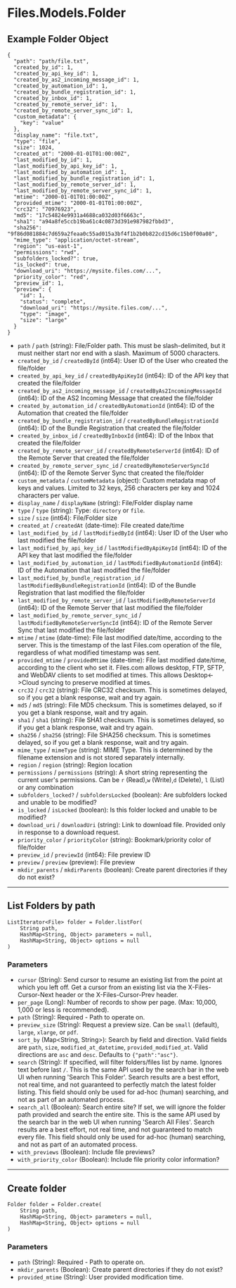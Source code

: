 # Files.Models.Folder

## Example Folder Object

```
{
  "path": "path/file.txt",
  "created_by_id": 1,
  "created_by_api_key_id": 1,
  "created_by_as2_incoming_message_id": 1,
  "created_by_automation_id": 1,
  "created_by_bundle_registration_id": 1,
  "created_by_inbox_id": 1,
  "created_by_remote_server_id": 1,
  "created_by_remote_server_sync_id": 1,
  "custom_metadata": {
    "key": "value"
  },
  "display_name": "file.txt",
  "type": "file",
  "size": 1024,
  "created_at": "2000-01-01T01:00:00Z",
  "last_modified_by_id": 1,
  "last_modified_by_api_key_id": 1,
  "last_modified_by_automation_id": 1,
  "last_modified_by_bundle_registration_id": 1,
  "last_modified_by_remote_server_id": 1,
  "last_modified_by_remote_server_sync_id": 1,
  "mtime": "2000-01-01T01:00:00Z",
  "provided_mtime": "2000-01-01T01:00:00Z",
  "crc32": "70976923",
  "md5": "17c54824e9931a4688ca032d03f6663c",
  "sha1": "a94a8fe5ccb19ba61c4c0873d391e987982fbbd3",
  "sha256": "9f86d081884c7d659a2feaa0c55ad015a3bf4f1b2b0b822cd15d6c15b0f00a08",
  "mime_type": "application/octet-stream",
  "region": "us-east-1",
  "permissions": "rwd",
  "subfolders_locked?": true,
  "is_locked": true,
  "download_uri": "https://mysite.files.com/...",
  "priority_color": "red",
  "preview_id": 1,
  "preview": {
    "id": 1,
    "status": "complete",
    "download_uri": "https://mysite.files.com/...",
    "type": "image",
    "size": "large"
  }
}
```

* `path` / `path`  (string): File/Folder path. This must be slash-delimited, but it must neither start nor end with a slash. Maximum of 5000 characters.
* `created_by_id` / `createdById`  (int64): User ID of the User who created the file/folder
* `created_by_api_key_id` / `createdByApiKeyId`  (int64): ID of the API key that created the file/folder
* `created_by_as2_incoming_message_id` / `createdByAs2IncomingMessageId`  (int64): ID of the AS2 Incoming Message that created the file/folder
* `created_by_automation_id` / `createdByAutomationId`  (int64): ID of the Automation that created the file/folder
* `created_by_bundle_registration_id` / `createdByBundleRegistrationId`  (int64): ID of the Bundle Registration that created the file/folder
* `created_by_inbox_id` / `createdByInboxId`  (int64): ID of the Inbox that created the file/folder
* `created_by_remote_server_id` / `createdByRemoteServerId`  (int64): ID of the Remote Server that created the file/folder
* `created_by_remote_server_sync_id` / `createdByRemoteServerSyncId`  (int64): ID of the Remote Server Sync that created the file/folder
* `custom_metadata` / `customMetadata`  (object): Custom metadata map of keys and values. Limited to 32 keys, 256 characters per key and 1024 characters per value.
* `display_name` / `displayName`  (string): File/Folder display name
* `type` / `type`  (string): Type: `directory` or `file`.
* `size` / `size`  (int64): File/Folder size
* `created_at` / `createdAt`  (date-time): File created date/time
* `last_modified_by_id` / `lastModifiedById`  (int64): User ID of the User who last modified the file/folder
* `last_modified_by_api_key_id` / `lastModifiedByApiKeyId`  (int64): ID of the API key that last modified the file/folder
* `last_modified_by_automation_id` / `lastModifiedByAutomationId`  (int64): ID of the Automation that last modified the file/folder
* `last_modified_by_bundle_registration_id` / `lastModifiedByBundleRegistrationId`  (int64): ID of the Bundle Registration that last modified the file/folder
* `last_modified_by_remote_server_id` / `lastModifiedByRemoteServerId`  (int64): ID of the Remote Server that last modified the file/folder
* `last_modified_by_remote_server_sync_id` / `lastModifiedByRemoteServerSyncId`  (int64): ID of the Remote Server Sync that last modified the file/folder
* `mtime` / `mtime`  (date-time): File last modified date/time, according to the server.  This is the timestamp of the last Files.com operation of the file, regardless of what modified timestamp was sent.
* `provided_mtime` / `providedMtime`  (date-time): File last modified date/time, according to the client who set it.  Files.com allows desktop, FTP, SFTP, and WebDAV clients to set modified at times.  This allows Desktop<->Cloud syncing to preserve modified at times.
* `crc32` / `crc32`  (string): File CRC32 checksum. This is sometimes delayed, so if you get a blank response, wait and try again.
* `md5` / `md5`  (string): File MD5 checksum. This is sometimes delayed, so if you get a blank response, wait and try again.
* `sha1` / `sha1`  (string): File SHA1 checksum. This is sometimes delayed, so if you get a blank response, wait and try again.
* `sha256` / `sha256`  (string): File SHA256 checksum. This is sometimes delayed, so if you get a blank response, wait and try again.
* `mime_type` / `mimeType`  (string): MIME Type.  This is determined by the filename extension and is not stored separately internally.
* `region` / `region`  (string): Region location
* `permissions` / `permissions`  (string): A short string representing the current user's permissions.  Can be `r` (Read),`w` (Write),`d` (Delete), `l` (List) or any combination
* `subfolders_locked?` / `subfoldersLocked`  (boolean): Are subfolders locked and unable to be modified?
* `is_locked` / `isLocked`  (boolean): Is this folder locked and unable to be modified?
* `download_uri` / `downloadUri`  (string): Link to download file. Provided only in response to a download request.
* `priority_color` / `priorityColor`  (string): Bookmark/priority color of file/folder
* `preview_id` / `previewId`  (int64): File preview ID
* `preview` / `preview`  (preview): File preview
* `mkdir_parents` / `mkdirParents`  (boolean): Create parent directories if they do not exist?


---

## List Folders by path

```
ListIterator<File> folder = Folder.listFor(
    String path, 
    HashMap<String, Object> parameters = null,
    HashMap<String, Object> options = null
)
```

### Parameters

* `cursor` (String): Send cursor to resume an existing list from the point at which you left off.  Get a cursor from an existing list via the X-Files-Cursor-Next header or the X-Files-Cursor-Prev header.
* `per_page` (Long): Number of records to show per page.  (Max: 10,000, 1,000 or less is recommended).
* `path` (String): Required - Path to operate on.
* `preview_size` (String): Request a preview size.  Can be `small` (default), `large`, `xlarge`, or `pdf`.
* `sort_by` (Map<String, String>): Search by field and direction. Valid fields are `path`, `size`, `modified_at_datetime`, `provided_modified_at`.  Valid directions are `asc` and `desc`.  Defaults to `{"path":"asc"}`.
* `search` (String): If specified, will filter folders/files list by name. Ignores text before last `/`. This is the same API used by the search bar in the web UI when running 'Search This Folder'.  Search results are a best effort, not real time, and not guaranteed to perfectly match the latest folder listing.  This field should only be used for ad-hoc (human) searching, and not as part of an automated process.
* `search_all` (Boolean): Search entire site?  If set, we will ignore the folder path provided and search the entire site.  This is the same API used by the search bar in the web UI when running 'Search All Files'.  Search results are a best effort, not real time, and not guaranteed to match every file.  This field should only be used for ad-hoc (human) searching, and not as part of an automated process.
* `with_previews` (Boolean): Include file previews?
* `with_priority_color` (Boolean): Include file priority color information?


---

## Create folder

```
Folder folder = Folder.create(
    String path, 
    HashMap<String, Object> parameters = null,
    HashMap<String, Object> options = null
)
```

### Parameters

* `path` (String): Required - Path to operate on.
* `mkdir_parents` (Boolean): Create parent directories if they do not exist?
* `provided_mtime` (String): User provided modification time.
